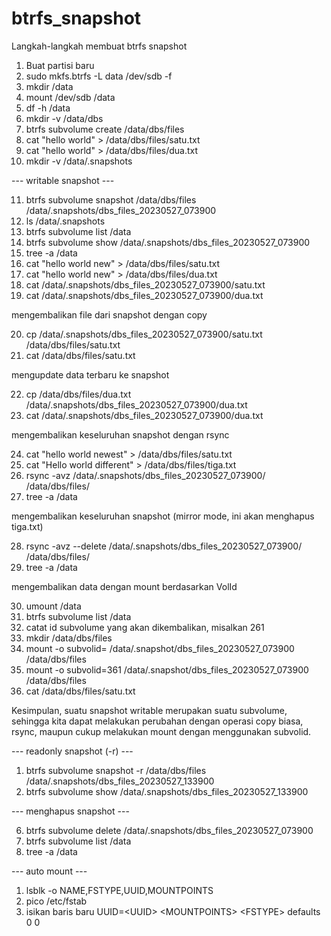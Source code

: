 # btrfs_snapshot
Langkah-langkah membuat btrfs snapshot

1. Buat partisi baru
2. sudo mkfs.btrfs -L data /dev/sdb -f
3. mkdir /data
4. mount /dev/sdb /data
5. df -h /data
6. mkdir -v /data/dbs
7. btrfs subvolume create /data/dbs/files
8. cat "hello world" > /data/dbs/files/satu.txt
9. cat "hello world" > /data/dbs/files/dua.txt
10. mkdir -v /data/.snapshots

--- writable snapshot ---

11. btrfs subvolume snapshot /data/dbs/files /data/.snapshots/dbs_files_20230527_073900
12. ls /data/.snapshots
13. btrfs subvolume list /data
14. btrfs subvolume show /data/.snapshots/dbs_files_20230527_073900
15. tree -a /data
16. cat "hello world new" > /data/dbs/files/satu.txt
17. cat "hello world new" > /data/dbs/files/dua.txt
18. cat /data/.snapshots/dbs_files_20230527_073900/satu.txt
19. cat /data/.snapshots/dbs_files_20230527_073900/dua.txt

mengembalikan file dari snapshot dengan copy

20. cp /data/.snapshots/dbs_files_20230527_073900/satu.txt /data/dbs/files/satu.txt
21. cat /data/dbs/files/satu.txt

mengupdate data terbaru ke snapshot

22. cp /data/dbs/files/dua.txt /data/.snapshots/dbs_files_20230527_073900/dua.txt
23. cat /data/.snapshots/dbs_files_20230527_073900/dua.txt

mengembalikan keseluruhan snapshot dengan rsync

24. cat "hello world newest" > /data/dbs/files/satu.txt
25. cat "Hello world different" > /data/dbs/files/tiga.txt
26. rsync -avz /data/.snapshots/dbs_files_20230527_073900/ /data/dbs/files/
27. tree -a /data

mengembalikan keseluruhan snapshot (mirror mode, ini akan menghapus tiga.txt)

28. rsync -avz --delete /data/.snapshots/dbs_files_20230527_073900/ /data/dbs/files/
29. tree -a /data

mengembalikan data dengan mount berdasarkan VolId

30. umount /data
31. btrfs subvolume list /data
32. catat id subvolume yang akan dikembalikan, misalkan 261
33. mkdir /data/dbs/files
34. mount -o subvolid=<id subvolume> /data/.snapshot/dbs_files_20230527_073900 /data/dbs/files
35. mount -o subvolid=361 /data/.snapshot/dbs_files_20230527_073900 /data/dbs/files
36. cat /data/dbs/files/satu.txt

Kesimpulan, suatu snapshot writable merupakan suatu subvolume, sehingga kita dapat melakukan
perubahan dengan operasi copy biasa, rsync, maupun cukup melakukan mount dengan menggunakan
subvolid.

--- readonly snapshot (-r) ---

1. btrfs subvolume snapshot -r /data/dbs/files /data/.snapshots/dbs_files_20230527_133900
2. btrfs subvolume show /data/.snapshots/dbs_files_20230527_133900

--- menghapus snapshot ---

6. btrfs subvolume delete /data/.snapshots/dbs_files_20230527_073900
7. btrfs subvolume list /data
8. tree -a /data

--- auto mount ---
1. lsblk -o NAME,FSTYPE,UUID,MOUNTPOINTS
2. pico /etc/fstab
3. isikan baris baru UUID=\<UUID\> \<MOUNTPOINTS\> \<FSTYPE\>  defaults        0       0

